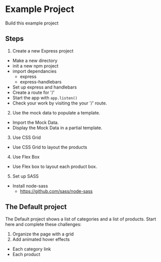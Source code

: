 # Example Project 

Build this example project

## Steps 

1. Create a new Express project
  - Make a new directory
  - init a new npm project
  - import dependancies 
    - express
    - express-handlebars
  - Set up express and handlebars
  - Create a route for '/'
  - Start the app with `app.listen()`
  - Check your work by visiting the your '/' route. 
2. Use the mock data to populate a template. 
  - Import the Mock Data. 
  - Display the Mock Data in a partial template. 
3. Use CSS Grid
  - Use CSS Grid to layout the products
4. Use Flex Box 
  - Use Flex box to layout each product box. 
5. Set up SASS
  - Install node-sass
    - https://github.com/sass/node-sass

## The Default project 

The Default project shows a list of categories and a list of products. 
Start here and complete these challenges: 

1. Organize the page with a grid
2. Add animated hover effects
  - Each category link
  - Each product 
